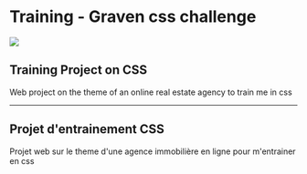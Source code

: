 # Training - Graven css challenge
<a href="https://real-estate.pruvostbastien.fr/" target="_blank"><img src="https://img.shields.io/badge/ctrl_%2B_click_here_to_see_the_website-324050?style=for-the-badge&logo=github&logoColor=white" /></a>
  
## Training Project on CSS
Web project on the theme of an online real estate agency to train me in css
  
------
  
## Projet d'entrainement CSS
Projet web sur le theme d'une agence immobilière en ligne pour m'entrainer en css
